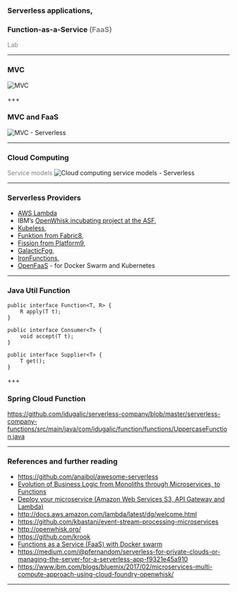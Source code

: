 ### Serverless applications, 
### Function-as-a-Service <span style="color:gray">(FaaS)</span>

<span style="color:gray">Lab</span>

---
### MVC
![MVC](assets/2.png?raw=true)

+++
### MVC and FaaS
![MVC - Serverless](assets/3.png?raw=true)

---
### Cloud Computing
<span style="color:gray">Service models</span>
![Cloud computing service models - Serverless](assets/1.png?raw=true)

---
### Serverless Providers

- [AWS Lambda](https://aws.amazon.com/lambda/)
- IBM’s [OpenWhisk incubating project at the ASF](https://github.com/openwhisk/openwhisk), 
- [Kubeless](https://github.com/kubeless/kubeless), 
- [Funktion from Fabric8](https://github.com/funktionio/funktion), 
- [Fission from Platform9](https://github.com/fission/fission), 
- [GalacticFog](http://www.galacticfog.com), 
- [IronFunctions](https://github.com/iron-io/functions), 
- [OpenFaaS](https://github.com/alexellis/faas) - for Docker Swarm and Kubernetes

---
### Java Util Function
```
public interface Function<T, R> {
    R apply(T t);
}

public interface Consumer<T> {
    void accept(T t);
}

public interface Supplier<T> {
    T get();
}
```

+++
### Spring Cloud Function

https://github.com/idugalic/serverless-company/blob/master/serverless-company-functions/src/main/java/com/idugalic/function/functions/UppercaseFunction.java

---

### References and further reading

- https://github.com/anaibol/awesome-serverless
- [Evolution of Business Logic from Monoliths through Microservices, to Functions](https://read.acloud.guru/evolution-of-business-logic-from-monoliths-through-microservices-to-functions-ff464b95a44d)
- [Deploy your microservice (Amazon Web Services S3, API Gateway and Lambda)](https://www.youtube.com/watch?list=PLVe-2wcL84b8c09AKImmAISiEI6vPefON&v=6ZzGx79Nz4o)
- http://docs.aws.amazon.com/lambda/latest/dg/welcome.html
- https://github.com/kbastani/event-stream-processing-microservices
- http://openwhisk.org/
- https://github.com/krook
- [Functions as a Service (FaaS) with Docker swarm](http://blog.alexellis.io/functions-as-a-service)
- https://medium.com/@pfernandom/serverless-for-private-clouds-or-managing-the-server-for-a-serverless-app-f9321e45a910
- https://www.ibm.com/blogs/bluemix/2017/02/microservices-multi-compute-approach-using-cloud-foundry-openwhisk/

---
